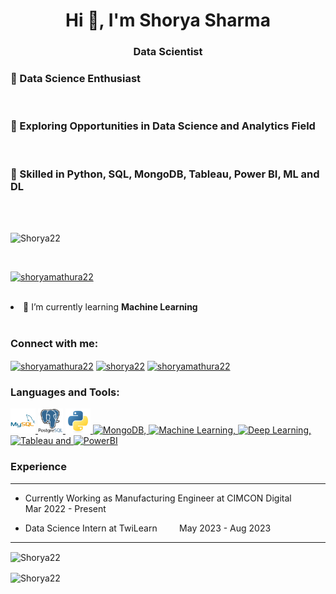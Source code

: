 <h1 align="center">Hi 👋, I'm Shorya Sharma</h1>
<h3 align="center">Data Scientist</h3>
<h3>🌟 Data Science Enthusiast</h3>
<br/>
<h3>🌟 Exploring Opportunities in Data Science and Analytics Field</h3> 
<br/>
<h3>🌟 Skilled in Python, SQL, MongoDB, Tableau, Power BI, ML and DL</h3>
<br/>
<br/>
<p align="left"> <img src="https://komarev.com/ghpvc/?username=Shorya22&label=Profile%20views&color=0e75b6&style=flat" alt="Shorya22" /> </p>
<br/>
<p align="left"> <a href="https://www.linkedin.com/in/shoryamathura22" target="blank"><img src="https://img.shields.io/twitter/follow/shoryamathura22?logo=linked-in&style=for-the-badge" alt="shoryamathura22" /></a> </p>
<br/

- 🌱 I’m currently learning **Machine Learning**
<br/>

<h3 align="left">Connect with me:</h3>
<p align="left">
<a href="https://linkedin.com/in/shoryamathura22" target="blank"><img align="center" src="https://raw.githubusercontent.com/rahuldkjain/github-profile-readme-generator/master/src/images/icons/Social/linked-in-alt.svg" alt="shoryamathura22" height="30" width="40" /></a>
<a href="https://www.kaggle.com/shorya22" target="blank"><img align="center" src="https://raw.githubusercontent.com/rahuldkjain/github-profile-readme-generator/master/src/images/icons/Social/kaggle.svg" alt="shorya22" height="30" width="40" /></a>
<a href="https://www.hackerrank.com/shoryamathura22" target="blank"><img align="center" src="https://raw.githubusercontent.com/rahuldkjain/github-profile-readme-generator/master/src/images/icons/Social/hackerrank.svg" alt="shoryamathura22" height="30" width="40" /></a>
</p>



<h3 align="left">Languages and Tools:</h3>
<p align="left">
  <a href="https://www.mysql.com/" target="_blank" rel="noreferrer">
    <img src="https://raw.githubusercontent.com/devicons/devicon/master/icons/mysql/mysql-original-wordmark.svg" alt="MySQL" width="40" height="40"/>
  </a>
  <a href="https://www.postgresql.org" target="_blank" rel="noreferrer">
    <img src="https://raw.githubusercontent.com/devicons/devicon/master/icons/postgresql/postgresql-original-wordmark.svg" alt="PostgreSQL" width="40" height="40"/>
  </a>
  <a href="https://www.python.org" target="_blank" rel="noreferrer">
    <img src="https://raw.githubusercontent.com/devicons/devicon/master/icons/python/python-original.svg" alt="Python" width="40" height="40"/>
  </a>
  <a href="https://www.mongodb.com/" target="_blank" rel="noreferrer">
    <img src="INSERT_MONGODB_ICON_URL_HERE" alt="MongoDB," width="40" height="40"/>
  </a>
  <a href="https://scikit-learn.org/stable/" target="_blank" rel="noreferrer">
    <img src="INSERT_MACHINE_LEARNING_ICON_URL_HERE" alt="Machine Learning," width="40" height="40"/>
  </a>
  <a href="https://www.tensorflow.org/" target="_blank" rel="noreferrer">
    <img src="INSERT_DEEP_LEARNING_ICON_URL_HERE" alt="Deep Learning," width="40" height="40"/>
  </a>
  <a href="https://www.tableau.com/" target="_blank" rel="noreferrer">
    <img src="INSERT_TABLEAU_ICON_URL_HERE" alt="Tableau and" width="40" height="40"/>
  </a>
  <a href="https://powerbi.microsoft.com/" target="_blank" rel="noreferrer">
    <img src="INSERT_POWERBI_ICON_URL_HERE" alt="PowerBI" width="40" height="40"/>
  </a>
</p>

### Experience
<hr/>

- Currently Working as Manufacturing Engineer at CIMCON Digital &nbsp; &nbsp; &nbsp; &nbsp; Mar 2022 - Present  

- Data Science Intern at TwiLearn &nbsp; &nbsp; &nbsp; &nbsp;  May 2023 - Aug 2023    

<hr/>


<p><img align="center" src="https://github-readme-stats.vercel.app/api/top-langs?username=Shorya22&show_icons=true&locale=en&layout=compact" alt="Shorya22" /></p>

<p><img align="center" src="https://github-readme-streak-stats.herokuapp.com/?user=Shorya22&" alt="Shorya22" /></p>



